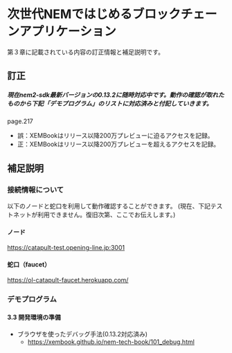 # 次世代NEMではじめるブロックチェーンアプリケーション
第３章に記載されている内容の訂正情報と補足説明です。

## 訂正

##### 現在nem2-sdk最新バージョンの0.13.2に随時対応中です。動作の確認が取れたものから下記「デモプログラム」のリストに対応済みと付記していきます。

page.217 
- 誤：XEMBookはリリース以降200万プレビューに迫るアクセスを記録。
- 正：XEMBookはリリース以降200万プレビューを超えるアクセスを記録。

## 補足説明

### 接続情報について

以下のノードと蛇口を利用して動作確認することができます。
(現在、下記テストネットが利用できません。復旧次第、ここでお伝えします。)

#### ノード
https://catapult-test.opening-line.jp:3001
#### 蛇口（faucet）
https://ol-catapult-faucet.herokuapp.com/

### デモプログラム
#### 3.3 開発環境の準備

- ブラウザを使ったデバッグ手法(0.13.2対応済み)
  - https://xembook.github.io/nem-tech-book/101_debug.html
  
